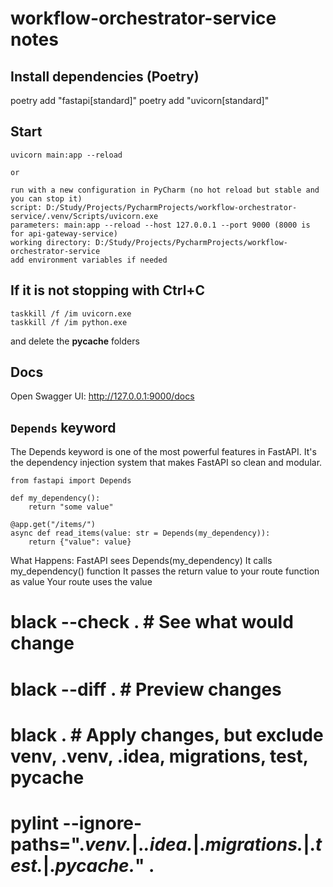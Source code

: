 # workflow-orchestrator-service notes


## Install dependencies (Poetry)
poetry add "fastapi[standard]"
poetry add "uvicorn[standard]"


## Start
```
uvicorn main:app --reload

or

run with a new configuration in PyCharm (no hot reload but stable and you can stop it)
script: D:/Study/Projects/PycharmProjects/workflow-orchestrator-service/.venv/Scripts/uvicorn.exe
parameters: main:app --reload --host 127.0.0.1 --port 9000 (8000 is for api-gateway-service)
working directory: D:/Study/Projects/PycharmProjects/workflow-orchestrator-service
add environment variables if needed
```


## If it is not stopping with Ctrl+C
```
taskkill /f /im uvicorn.exe
taskkill /f /im python.exe
```
and delete the __pycache__ folders


## Docs
Open Swagger UI: http://127.0.0.1:9000/docs


## `Depends` keyword
The Depends keyword is one of the most powerful features in FastAPI. It's the dependency injection
system that makes FastAPI so clean and modular.

```
from fastapi import Depends

def my_dependency():
    return "some value"

@app.get("/items/")
async def read_items(value: str = Depends(my_dependency)):
    return {"value": value}
```
What Happens:
    FastAPI sees Depends(my_dependency)
    It calls my_dependency() function
    It passes the return value to your route function as value
    Your route uses the value

# black --check .          # See what would change
# black --diff .           # Preview changes
# black .                  # Apply changes, but exclude venv, .venv, .idea, migrations, test, __pycache__
# pylint --ignore-paths=".*venv.*|.*\.idea.*|.*migrations.*|.*test.*|.*__pycache__.*" .   
